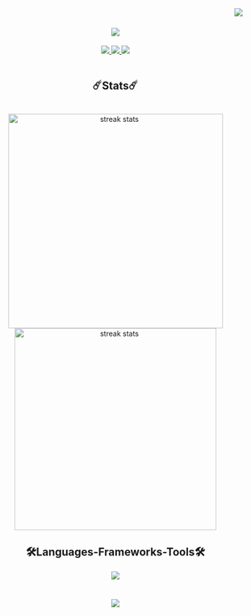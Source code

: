 <img align = "right" src = "https://visitor-badge.laobi.icu/badge?page_id=EduardoAVS.EduardoAVS" />

<h1 align="center">
    <img src = "https://readme-typing-svg.herokuapp.com/?font=Righteous&size=35&center=true&vCenter=true&width=500&hight=70&duration=4000&lines=Hi+There!+👋;+I'm+Eduardo+Araújo!;" />
</h1>

<div align="center">
    <a href = "https://www.linkedin.com/in/eduardoavs/" target="_blank">
        <img src="https://img.shields.io/badge/LinkedIn-0077B5?style=for-the-badge&logo=linkedin&logoColor=white" target = "_blank" />
    </a>
    <a href = "mailto:eduardoavsdev@gmail.com" target="_blank">
        <img src="https://img.shields.io/badge/Gmail-D14836?style=for-the-badge&logo=gmail&logoColor=white" target = "_blank" />
    </a>
    <a href = "https://leetcode.com/EduardoAVS/" target="_blank">
        <img src="https://img.shields.io/badge/-LeetCode-FFA116?style=for-the-badge&logo=LeetCode&logoColor=black" target = "_blank" />
    </a>
    
</div><br/>

<h2 align="center"> ☄️Stats☄️</h2>
<br>

<div align="center">
    <img width=425 src="https://streak-stats.demolab.com/?user=EduardoAVS&count_private=true&theme=react&border_radius=10" alt="streak stats"/>
    <img width=400 src="https://github-readme-stats.vercel.app/api?username=EduardoAVS&show_icons=true&theme=react&border_radius=10" alt="streak stats"/>
</div>



<h2 align="center">🛠️Languages-Frameworks-Tools🛠️</h2>

<p align="center">
  <a href="https://skillicons.dev">
    <img src="https://skillicons.dev/icons?i=java,cpp,c,py,mysql,js,css,html,github,vscode" />
  </a>
</p>

<h1 align="center">
    <img src = "https://readme-typing-svg.herokuapp.com/?font=Righteous&size=35&center=true&vCenter=true&width=500&hight=70&duration=5000&lines=Thanks+for+visiting🌎!;Contact+me+=);I'm+always+down+to+collab!" />
</h1>
